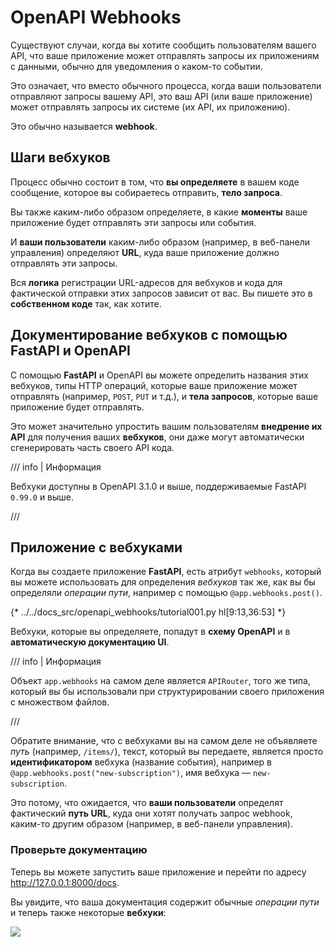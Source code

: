# OpenAPI Webhooks

Существуют случаи, когда вы хотите сообщить пользователям вашего API, что ваше приложение может отправлять запросы их приложениям с данными, обычно для уведомления о каком-то событии.

Это означает, что вместо обычного процесса, когда ваши пользователи отправляют запросы вашему API, это ваш API (или ваше приложение) может отправлять запросы их системе (их API, их приложению).

Это обычно называется **webhook**.

## Шаги вебхуков

Процесс обычно состоит в том, что **вы определяете** в вашем коде сообщение, которое вы собираетесь отправить, **тело запроса**.

Вы также каким-либо образом определяете, в какие **моменты** ваше приложение будет отправлять эти запросы или события.

И **ваши пользователи** каким-либо образом (например, в веб-панели управления) определяют **URL**, куда ваше приложение должно отправлять эти запросы.

Вся **логика** регистрации URL-адресов для вебхуков и кода для фактической отправки этих запросов зависит от вас. Вы пишете это в **собственном коде** так, как хотите.

## Документирование вебхуков с помощью **FastAPI** и OpenAPI

С помощью **FastAPI** и OpenAPI вы можете определить названия этих вебхуков, типы HTTP операций, которые ваше приложение может отправлять (например, `POST`, `PUT` и т.д.), и **тела запросов**, которые ваше приложение будет отправлять.

Это может значительно упростить вашим пользователям **внедрение их API** для получения ваших **вебхуков**, они даже могут автоматически сгенерировать часть своего API кода.

/// info | Информация

Вебхуки доступны в OpenAPI 3.1.0 и выше, поддерживаемые FastAPI `0.99.0` и выше.

///

## Приложение с вебхуками

Когда вы создаете приложение **FastAPI**, есть атрибут `webhooks`, который вы можете использовать для определения *вебхуков* так же, как вы бы определяли *операции пути*, например с помощью `@app.webhooks.post()`.

{* ../../docs_src/openapi_webhooks/tutorial001.py hl[9:13,36:53] *}

Вебхуки, которые вы определяете, попадут в **схему OpenAPI** и в **автоматическую документацию UI**.

/// info | Информация

Объект `app.webhooks` на самом деле является `APIRouter`, того же типа, который вы бы использовали при структурировании своего приложения с множеством файлов.

///

Обратите внимание, что с вебхуками вы на самом деле не объявляете *путь* (например, `/items/`), текст, который вы передаете, является просто **идентификатором** вебхука (название события), например в `@app.webhooks.post("new-subscription")`, имя вебхука — `new-subscription`.

Это потому, что ожидается, что **ваши пользователи** определят фактический **путь URL**, куда они хотят получать запрос webhook, каким-то другим образом (например, в веб-панели управления).

### Проверьте документацию

Теперь вы можете запустить ваше приложение и перейти по адресу <a href="http://127.0.0.1:8000/docs" class="external-link" target="_blank">http://127.0.0.1:8000/docs</a>.

Вы увидите, что ваша документация содержит обычные *операции пути* и теперь также некоторые **вебхуки**:

<img src="/img/tutorial/openapi-webhooks/image01.png">
